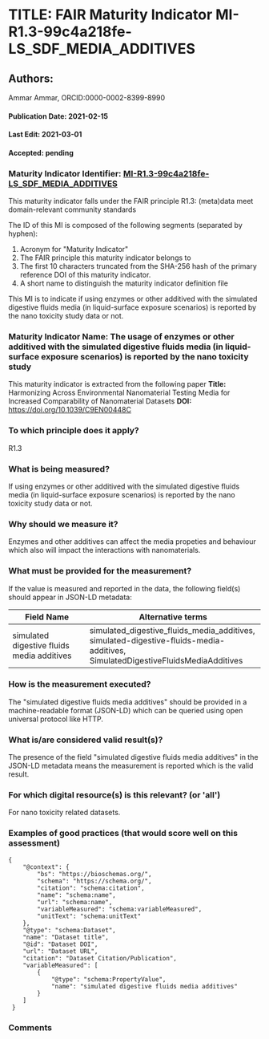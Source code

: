 # TITLE: FAIR Maturity Indicator MI-R1.3-99c4a218fe-LS_SDF_MEDIA_ADDITIVES

## Authors: 
Ammar Ammar, ORCID:0000-0002-8399-8990

#### Publication Date: 2021-02-15
#### Last Edit: 2021-03-01
#### Accepted: pending

### Maturity Indicator Identifier: [MI-R1.3-99c4a218fe-LS_SDF_MEDIA_ADDITIVES](https://w3id.org/fair/maturity_indicator/terms/Gen2/MI-R1.3-99c4a218fe-LS_SDF_MEDIA_ADDITIVES)

This maturity indicator falls under the FAIR principle R1.3:
(meta)data meet domain-relevant community standards

The ID of this MI is composed of the following segments (separated by hyphen):
1. Acronym for "Maturity Indicator"
1. The FAIR principle this maturity indicator belongs to
1. The first 10 characters truncated from the SHA-256 hash of the primary reference DOI of this maturity indicator.
1. A short name to distinguish the maturity indicator definition file

This MI is to indicate if using enzymes or other additived with the simulated digestive fluids media (in liquid-surface exposure scenarios) is reported by the nano toxicity study data or not.

### Maturity Indicator Name:  The usage of enzymes or other additived with the simulated digestive fluids media (in liquid-surface exposure scenarios) is reported by the nano toxicity study

This maturity indicator is extracted from the following paper 
**Title:** Harmonizing Across Environmental Nanomaterial Testing Media for Increased Comparability of Nanomaterial Datasets
**DOI:** https://doi.org/10.1039/C9EN00448C

### To which principle does it apply?  
R1.3

### What is being measured?
If using enzymes or other additived with the simulated digestive fluids media (in liquid-surface exposure scenarios) is reported by the nano toxicity study data or not.

### Why should we measure it?
Enzymes and other additives can affect the media propeties and behaviour which also will impact the interactions with nanomaterials.

### What must be provided for the measurement?
If the value is measured and reported in the data, the following field(s) should appear in JSON-LD metadata: 

| Field Name                          | Alternative terms                                                                                                |
| ----------------------------------- | ---------------------------------------------------------------------------------------------------------------- |
| simulated digestive fluids media additives | simulated_digestive_fluids_media_additives,<br>simulated-digestive-fluids-media-additives,<br>SimulatedDigestiveFluidsMediaAdditives |

### How is the measurement executed?
The "simulated digestive fluids media additives" should be provided in a machine-readable format (JSON-LD) which can be queried using open universal protocol like HTTP.

### What is/are considered valid result(s)?
The presence of the field "simulated digestive fluids media additives" in the JSON-LD metadata means the measurement is reported which is the valid result.

### For which digital resource(s) is this relevant? (or 'all')
For nano toxicity related datasets.  

### Examples of good practices (that would score well on this assessment)
```{json}
{
 	"@context": {
 		"bs": "https://bioschemas.org/",
 		"schema": "https://schema.org/",
 		"citation": "schema:citation",
 		"name": "schema:name",
 		"url": "schema:name",
 		"variableMeasured": "schema:variableMeasured",
 		"unitText": "schema:unitText"
 	},
 	"@type": "schema:Dataset",
 	"name": "Dataset title",
 	"@id": "Dataset DOI",
 	"url": "Dataset URL",
 	"citation": "Dataset Citation/Publication",
 	"variableMeasured": [
 		{
 			"@type": "schema:PropertyValue",
 			"name": "simulated digestive fluids media additives"
 		}
 	]
 }
```

### Comments

